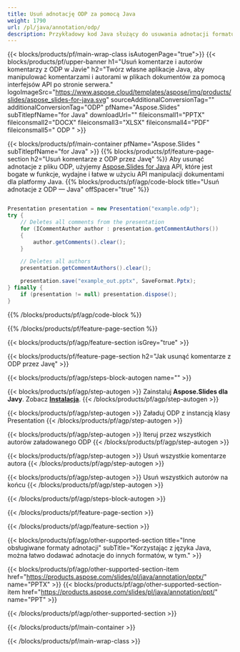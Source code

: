 ```yaml
---
title: Usuń adnotację ODP za pomocą Java
weight: 1790
url: /pl/java/annotation/odp/ 
description: Przykładowy kod Java służący do usuwania adnotacji formatu ODP w środowisku Java Runtime Environment dla aplikacji JSP/JSF i aplikacji komputerowych.
---
```


{{< blocks/products/pf/main-wrap-class isAutogenPage="true">}}
{{< blocks/products/pf/upper-banner h1="Usuń komentarze i autorów komentarzy z ODP w Javie" h2="Twórz własne aplikacje Java, aby manipulować komentarzami i autorami w plikach dokumentów za pomocą interfejsów API po stronie serwera." logoImageSrc="https://www.aspose.cloud/templates/aspose/img/products/slides/aspose_slides-for-java.svg" sourceAdditionalConversionTag="" additionalConversionTag="ODP" pfName="Aspose.Slides" subTitlepfName="for Java" downloadUrl="" fileiconsmall1="PPTX" fileiconsmall2="DOCX" fileiconsmall3="XLSX" fileiconsmall4="PDF" fileiconsmall5=" ODP " >}}

{{< blocks/products/pf/main-container pfName="Aspose.Slides " subTitlepfName="for Java" >}}
{{% blocks/products/pf/feature-page-section  h2="Usuń komentarze z ODP przez Javę" %}}
Aby usunąć adnotacje z pliku ODP, użyjemy [Aspose.Slides for Java](https://products.aspose.com/slides/pl/java/) API, które jest bogate w funkcje, wydajne i łatwe w użyciu API manipulacji dokumentami dla platformy Java.
{{% blocks/products/pf/agp/code-block title="Usuń adnotacje z ODP — Java" offSpacer="true" %}}

```java

Presentation presentation = new Presentation("example.odp");
try {
    // Deletes all comments from the presentation
    for (ICommentAuthor author : presentation.getCommentAuthors())
    {
        author.getComments().clear();
    }

    // Deletes all authors
    presentation.getCommentAuthors().clear();

    presentation.save("example_out.pptx", SaveFormat.Pptx);
} finally {
    if (presentation != null) presentation.dispose();
}
```
{{% /blocks/products/pf/agp/code-block %}}

{{% /blocks/products/pf/feature-page-section %}}

{{< blocks/products/pf/agp/feature-section isGrey="true" >}}

{{< blocks/products/pf/feature-page-section  h2="Jak usunąć komentarze z ODP przez Javę" >}}

{{< blocks/products/pf/agp/steps-block-autogen name="" >}}

{{< blocks/products/pf/agp/step-autogen >}}
Zainstaluj **Aspose.Slides dla Javy**. Zobacz [**Instalacja**](https://docs.aspose.com/slides/java/installation/).
{{< /blocks/products/pf/agp/step-autogen >}}

{{< blocks/products/pf/agp/step-autogen >}}
Załaduj ODP z instancją klasy Presentation
{{< /blocks/products/pf/agp/step-autogen >}}

{{< blocks/products/pf/agp/step-autogen >}}
Iteruj przez wszystkich autorów załadowanego ODP
{{< /blocks/products/pf/agp/step-autogen >}}

{{< blocks/products/pf/agp/step-autogen >}}
Usuń wszystkie komentarze autora
{{< /blocks/products/pf/agp/step-autogen >}}

{{< blocks/products/pf/agp/step-autogen >}}
Usuń wszystkich autorów na końcu
{{< /blocks/products/pf/agp/step-autogen >}}

{{< /blocks/products/pf/agp/steps-block-autogen >}}

{{< /blocks/products/pf/feature-page-section >}}

{{< /blocks/products/pf/agp/feature-section >}}

{{< blocks/products/pf/agp/other-supported-section title="Inne obsługiwane formaty adnotacji" subTitle="Korzystając z języka Java, można łatwo dodawać adnotacje do innych formatów, w tym." >}}

{{< blocks/products/pf/agp/other-supported-section-item href="https://products.aspose.com/slides/pl/java/annotation/pptx/" name="PPTX" >}}
{{< blocks/products/pf/agp/other-supported-section-item href="https://products.aspose.com/slides/pl/java/annotation/ppt/" name="PPT" >}}

{{< /blocks/products/pf/agp/other-supported-section >}}

{{< /blocks/products/pf/main-container >}}
    
{{< /blocks/products/pf/main-wrap-class >}}